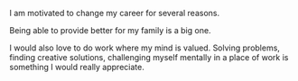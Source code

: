 I am motivated to change my career for several reasons.

Being able to provide better for my family is a big one.

I would also love to do work where my mind is valued. Solving
problems, finding creative solutions, challenging myself mentally
in a place of work is something I would really appreciate.
